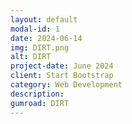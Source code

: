 ```yaml
---
layout: default
modal-id: 1
date: 2024-06-14
img: DIRT.png
alt: DIRT
project-date: June 2024
client: Start Bootstrap
category: Web Development
description: 
gumroad: DIRT
---
```

